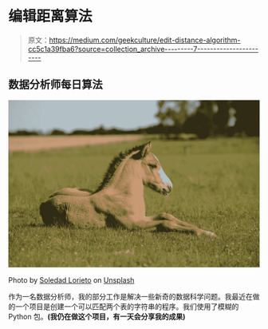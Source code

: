 # 编辑距离算法

> 原文：<https://medium.com/geekculture/edit-distance-algorithm-cc5c1a39fba6?source=collection_archive---------7----------------------->

## 数据分析师每日算法

![](img/c3aa930d85f15f6766cd3269eb9bb5ce.png)

Photo by [Soledad Lorieto](https://unsplash.com/@sool_lorieto?utm_source=unsplash&utm_medium=referral&utm_content=creditCopyText) on [Unsplash](https://unsplash.com/s/photos/horse-and-ros?utm_source=unsplash&utm_medium=referral&utm_content=creditCopyText)

作为一名数据分析师，我的部分工作是解决一些新奇的数据科学问题。我最近在做的一个项目是创建一个可以匹配两个表的字符串的程序。我们使用了模糊的 Python 包。**(我仍在做这个项目，有一天会分享我的成果)**